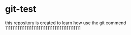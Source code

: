 # git-test

this repository is created to learn how use the git commend
1111111111111111111111111111111111111111111

